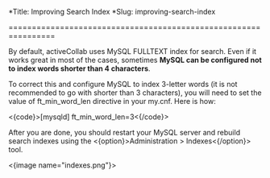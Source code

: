 *Title: Improving Search Index
*Slug: improving-search-index

================================================================

By default, activeCollab uses MySQL FULLTEXT index for search. Even if it works great in most of the cases, sometimes **MySQL can be configured not to index words shorter than 4 characters**. 

To correct this and configure MySQL to index 3-letter words (it is not recommended to go with shorter than 3 characters), you will need to set the value of ft_min_word_len directive in your my.cnf. Here is how:

<{code}>[mysqld]
ft_min_word_len=3<{/code}>

After you are done, you should restart your MySQL server and rebuild search indexes using the <{option}>Administration > Indexes<{/option}> tool.

<{image name="indexes.png"}>